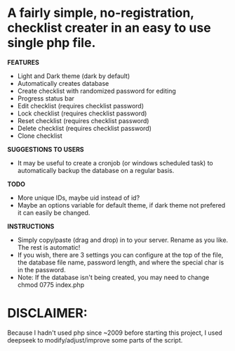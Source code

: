 # A fairly simple, no-registration, checklist creater in an easy to use single php file.

**FEATURES**
- Light and Dark theme (dark by default)
- Automatically creates database
- Create checklist with randomized password for editing
- Progress status bar
- Edit checklist (requires checklist password)
- Lock checklist (requires checklist password)
- Reset checklist (requires checklist password)
- Delete checklist (requires checklist password)
- Clone checklist
  

**SUGGESTIONS TO USERS**
- It may be useful to create a cronjob (or windows scheduled task) to automatically backup the database on a regular basis.


**TODO**
- More unique IDs, maybe uid instead of id?
- Maybe an options variable for default theme, if dark theme not prefered it can easily be changed.


**INSTRUCTIONS**

- Simply copy/paste (drag and drop) in to your server. Rename as you like. The rest is automatic!
- If you wish, there are 3 settings you can configure at the top of the file, the database file name, password length, and where the special char is in the password.
- Note: If the database isn't being created, you may need to change chmod 0775 index.php


# DISCLAIMER: 
Because I hadn't used php since ~2009 before starting this project, I used deepseek to modify/adjust/improve some parts of the script.
